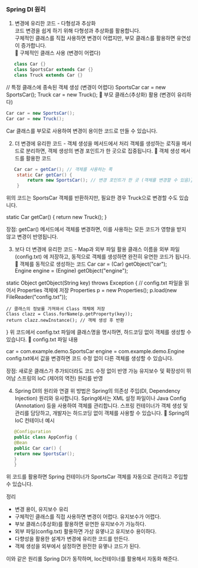 ### Spring DI 원리
1. 변경에 유리한 코드 - 다형성과 추상화    
   코드 변경을 쉽게 하기 위해 다형성과 추상화를 활용합니다.    
   구체적인 클래스를 직접 사용하면 변경이 어렵지만, 부모 클래스를 활용하면 유연성이 증가합니다.    
   🔹 구체적인 클래스 사용 (변경이 어렵다)
```java
   class Car {}
   class SportsCar extends Car {}
   class Truck extends Car {}
```
// 특정 클래스에 종속된 객체 생성 (변경이 어렵다)
SportsCar car = new SportsCar();
Truck car = new Truck();
🔹 부모 클래스(추상화) 활용 (변경이 유리하다)
```java
Car car = new SportsCar();
Car car = new Truck();
```
Car 클래스를 부모로 사용하여 변경이 용이한 코드로 만들 수 있습니다.

2. 더 변경에 유리한 코드 - 객체 생성을 메서드에서 처리
   객체를 생성하는 로직을 메서드로 분리하면, 객체 생성의 변경 포인트가 한 곳으로 집중됩니다.
   🔹 객체 생성 메서드를 활용한 코드
```java
   Car car = getCar(); // 객체를 사용하는 쪽
    static Car getCar() {
        return new SportsCar(); // 변경 포인트가 한 곳 (객체를 변경할 수 있음)}
    }
```

위의 코드는 SportsCar 객체를 반환하지만, 필요한 경우 Truck으로 변경할 수도 있습니다.

static Car getCar() {
return new Truck();
}

장점: getCar() 메서드에서 객체를 변경하면, 이를 사용하는 모든 코드가 영향을 받지 않고 변경이 반영됩니다.

3. 보다 더 변경에 유리한 코드 - Map과 외부 파일 활용
   클래스 이름을 외부 파일 (config.txt) 에 저장하고, 동적으로 객체를 생성하면 완전히 유연한 코드가 됩니다.
   🔹 객체를 동적으로 생성하는 코드
   Car car = (Car) getObject("car");  
   Engine engine = (Engine) getObject("engine");

static Object getObject(String key) throws Exception {
// config.txt 파일을 읽어서 Properties 객체에 저장
Properties p = new Properties();
p.load(new FileReader("config.txt"));

    // 클래스의 정보를 가져와서 Class 객체에 저장
    Class clazz = Class.forName(p.getProperty(key));
    return clazz.newInstance(); // 객체 생성 후 반환
}
위 코드에서 config.txt 파일에 클래스명을 명시하면, 하드코딩 없이 객체를 생성할 수 있습니다.
🔹 config.txt 파일 내용

car = com.example.demo.SportsCar
engine = com.example.demo.Engine
config.txt에서 값을 변경하면 코드 수정 없이 다른 객체를 생성할 수 있습니다.

장점:
새로운 클래스가 추가되더라도 코드 수정 없이 반영 가능
유지보수 및 확장성이 뛰어남
스프링의 IoC (제어의 역전) 원리를 반영

4. Spring DI의 원리와 연결
   위 방법은 Spring의 의존성 주입(DI, Dependency Injection) 원리와 유사합니다.
   Spring에서는 XML 설정 파일이나 Java Config (Annotation) 등을 사용하여 객체를 관리합니다.
   스프링 컨테이너가 객체 생성 및 관리를 담당하고, 개발자는 하드코딩 없이 객체를 사용할 수 있습니다.
   🔹 Spring의 IoC 컨테이너 예시
```java
   @Configuration
   public class AppConfig {
   @Bean
   public Car car() {
   return new SportsCar();
   }
   }
```

위 코드를 활용하면 Spring 컨테이너가 SportsCar 객체를 자동으로 관리하고 주입할 수 있습니다.

정리
- 변경 용이, 유지보수 유리
- 구체적인 클래스를 직접 사용하면 변경이 어렵다. 유지보수가 어렵다.
- 부보 클래스(추상화)를 활용하면 유연한 유지보수가 가능하다.
- 외부 파일(config.txt) 활용하면 가상 유옇나고 유지보수 용이하다.
- 다향성을 활용한 설계가 변경에 유리한 코드를 만든다.
- 객체 생성을 외부에서 설정하면 완전한 유옇나 코드가 된다.

이와 같은 원리롤 Spring DI가 동작하며, Ioc컨테이너를 활용해서 자동화 해준다.